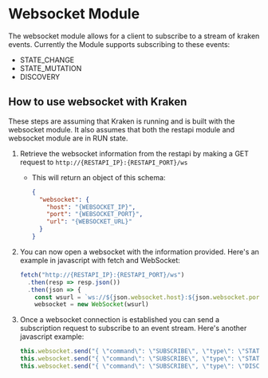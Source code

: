 # Websocket Module
The websocket module allows for a client to subscribe to a stream of kraken events. Currently the Module supports subscribing to these events:

- STATE_CHANGE
- STATE_MUTATION
- DISCOVERY

## How to use websocket with Kraken
These steps are assuming that Kraken is running and is built with the websocket module. It also assumes that both the restapi module and websocket module are in RUN state. 

1. Retrieve the websocket information from the restapi by making a GET request to `http://{RESTAPI_IP}:{RESTAPI_PORT}/ws`  
    - This will return an object of this schema:
        ```JSON
        {
          "websocket": {
            "host": "{WEBSOCKET_IP}", 
            "port": "{WEBSOCKET_PORT}",
            "url": "{WEBSOCKET_URL}"
          }
        }
        ```

2. You can now open a websocket with the information provided. Here's an example in javascript with fetch and WebSocket:
    ```javascript
    fetch("http://{RESTAPI_IP}:{RESTAPI_PORT}/ws")
      .then(resp => resp.json())
      .then(json => {
        const wsurl = `ws://${json.websocket.host}:${json.websocket.port}${json.websocket.url}`
        websocket = new WebSocket(wsurl)
    ```

3. Once a websocket connection is established you can send a subscription request to subscribe to an event stream. Here's another javascript example:
    ```javascript
    this.websocket.send("{ \"command\": \"SUBSCRIBE\", \"type\": \"STATE_CHANGE\" }")
    this.websocket.send("{ \"command\": \"SUBSCRIBE\", \"type\": \"STATE_MUTATION\" }")
    this.websocket.send("{ \"command\": \"SUBSCRIBE\", \"type\": \"DISCOVERY\" }")
    ```